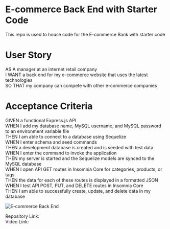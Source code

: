 # E-commerce Back End with Starter Code
This repo is used to house code for the E-commerce Bank with starter code

# User Story
AS A manager at an internet retail company  
I WANT a back end for my e-commerce website that uses the latest technologies  
SO THAT my company can compete with other e-commerce companies  

# Acceptance Criteria
GIVEN a functional Express.js API  
WHEN I add my database name, MySQL username, and MySQL password to an environment variable file  
THEN I am able to connect to a database using Sequelize  
WHEN I enter schema and seed commands  
THEN a development database is created and is seeded with test data  
WHEN I enter the command to invoke the application  
THEN my server is started and the Sequelize models are synced to the MySQL database  
WHEN I open API GET routes in Insomnia Core for categories, products, or tags  
THEN the data for each of these routes is displayed in a formatted JSON  
WHEN I test API POST, PUT, and DELETE routes in Insomnia Core  
THEN I am able to successfully create, update, and delete data in my database  

![E-commerce Back End]() 

Repository Link:  
Video Link: 